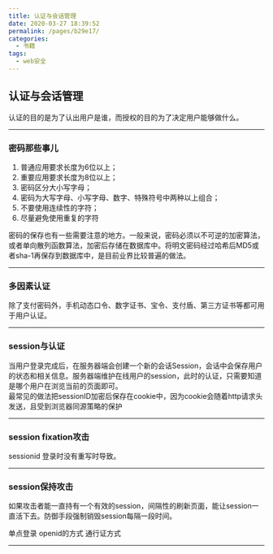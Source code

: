 ```yaml
---
title: 认证与会话管理
date: 2020-03-27 18:39:52
permalink: /pages/b29e17/
categories:
  - 书籍
tags:
  - web安全
---
```

## 认证与会话管理

认证的目的是为了认出用户是谁，而授权的目的为了决定用户能够做什么。

---

### 密码那些事儿

1. 普通应用要求长度为6位以上；
2. 重要应用要求长度为8位以上；
3. 密码区分大小写字母；
4. 密码为大写字母、小写字母、数字、特殊符号中两种以上组合；
5. 不要使用连续性的字符；
6. 尽量避免使用重复的字符

密码的保存也有一些需要注意的地方。一般来说，密码必须以不可逆的加密算法，或者单向散列函数算法，加密后存储在数据库中。将明文密码经过哈希后MD5或者sha-1再保存到数据库中，是目前业界比较普遍的做法。

---

### 多因素认证

除了支付密码外，手机动态口令、数字证书、宝令、支付盾、第三方证书等都可用于用户认证。

---

### session与认证

当用户登录完成后，在服务器端会创建一个新的会话Session，会话中会保存用户的状态和相关信息。服务器端维护在线用户的session，此时的认证，只需要知道是哪个用户在浏览当前的页面即可。  
最常见的做法把sessionID加密后保存在cookie中，因为cookie会随着http请求头发送，且受到浏览器同源策略的保护

---

### session fixation攻击

sessionid 登录时没有重写时导致。

---

### session保持攻击

如果攻击者能一直持有一个有效的session，间隔性的刷新页面，能让session一直活下去。防御手段强制销毁session每隔一段时间。   

单点登录 openid的方式 通行证方式

---